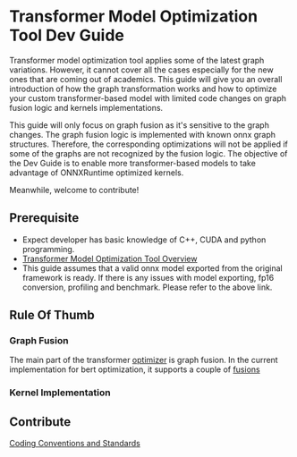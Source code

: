 # Transformer Model Optimization Tool Dev Guide

Transformer model optimization tool applies some of the latest graph variations. However, it cannot cover all the cases especially for the new ones that are coming out of academics. This guide will give you an overall introduction of how the graph transformation works and how to optimize your custom transformer-based model with limited code changes on graph fusion logic and kernels implementations. 

This guide will only focus on graph fusion as it's sensitive to the graph changes. The graph fusion logic is implemented with known onnx graph structures. Therefore, the corresponding optimizations will not be applied if some of the graphs are not recognized by the fusion logic. The objective of the Dev Guide is to enable more transformer-based models to take advantage of ONNXRuntime optimized kernels.

Meanwhile, welcome to contribute!


## Prerequisite
* Expect developer has basic knowledge of C++, CUDA and python programming.
* [Transformer Model Optimization Tool Overview](https://github.com/microsoft/onnxruntime/blob/master/onnxruntime/python/tools/transformers/README.md)
* This guide assumes that a valid onnx model exported from the original framework is ready. If there is any issues with model exporting, fp16 conversion, profiling and benchmark. Please refer to the above link.

## Rule Of Thumb

### Graph Fusion
The main part of the transformer [optimizer](https://github.com/microsoft/onnxruntime/blob/master/onnxruntime/python/tools/transformers/optimizer.py) is graph fusion. In the current implementation for bert optimization, it supports a couple of [fusions](https://github.com/microsoft/onnxruntime/blob/rel-1.9.0/onnxruntime/python/tools/transformers/onnx_model_bert.py#L302)

### Kernel Implementation

## Contribute
[Coding Conventions and Standards](https://github.com/microsoft/onnxruntime/blob/rel-1.9.0/docs/Coding_Conventions_and_Standards.md)

